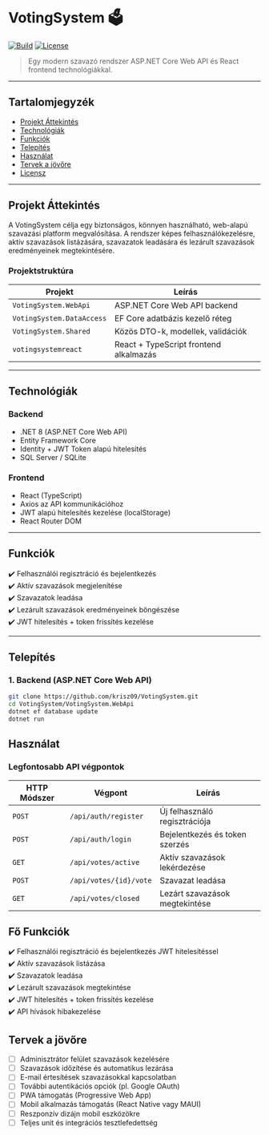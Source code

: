 # VotingSystem 🗳️

[![Build](https://img.shields.io/badge/build-passing-brightgreen)](https://github.com/krisz09/VotingSystem)
[![License](https://img.shields.io/badge/license-MIT-blue.svg)](LICENSE)

> Egy modern szavazó rendszer ASP.NET Core Web API és React frontend technológiákkal.

---

## Tartalomjegyzék

- [Projekt Áttekintés](#projekt-áttekintés)
- [Technológiák](#technológiák)
- [Funkciók](#funkciók)
- [Telepítés](#telepítés)
- [Használat](#használat)
- [Tervek a jövőre](#tervek-a-jövőre)
- [Licensz](#licensz)

---

## Projekt Áttekintés

A VotingSystem célja egy biztonságos, könnyen használható, web-alapú szavazási platform megvalósítása. A rendszer képes felhasználókezelésre, aktív szavazások listázására, szavazatok leadására és lezárult szavazások eredményeinek megtekintésére.

### Projektstruktúra

| Projekt                  | Leírás                                          |
|---------------------------|-------------------------------------------------|
| `VotingSystem.WebApi`     | ASP.NET Core Web API backend                    |
| `VotingSystem.DataAccess` | EF Core adatbázis kezelő réteg                  |
| `VotingSystem.Shared`     | Közös DTO-k, modellek, validációk               |
| `votingsystemreact`       | React + TypeScript frontend alkalmazás         |

---

## Technológiák

### Backend
- .NET 8 (ASP.NET Core Web API)
- Entity Framework Core
- Identity + JWT Token alapú hitelesítés
- SQL Server / SQLite

### Frontend
- React (TypeScript)
- Axios az API kommunikációhoz
- JWT alapú hitelesítés kezelése (localStorage)
- React Router DOM

---

## Funkciók

✔️ Felhasználói regisztráció és bejelentkezés  
✔️ Aktív szavazások megjelenítése  
✔️ Szavazatok leadása  
✔️ Lezárult szavazások eredményeinek böngészése  
✔️ JWT hitelesítés + token frissítés kezelése  

---

## Telepítés

### 1. Backend (ASP.NET Core Web API)

```bash
git clone https://github.com/krisz09/VotingSystem.git
cd VotingSystem/VotingSystem.WebApi
dotnet ef database update
dotnet run
```

## Használat

### Legfontosabb API végpontok

| HTTP Módszer | Végpont                     | Leírás                       |
|--------------|------------------------------|-------------------------------|
| `POST`       | `/api/auth/register`         | Új felhasználó regisztrációja |
| `POST`       | `/api/auth/login`            | Bejelentkezés és token szerzés|
| `GET`        | `/api/votes/active`          | Aktív szavazások lekérdezése  |
| `POST`       | `/api/votes/{id}/vote`       | Szavazat leadása              |
| `GET`        | `/api/votes/closed`          | Lezárt szavazások megtekintése|


## Fő Funkciók

✔️ Felhasználói regisztráció és bejelentkezés JWT hitelesítéssel  
✔️ Aktív szavazások listázása  
✔️ Szavazatok leadása  
✔️ Lezárult szavazások megtekintése  
✔️ JWT hitelesítés + token frissítés kezelése  
✔️ API hívások hibakezelése

## Tervek a jövőre

- [ ] Adminisztrátor felület szavazások kezelésére
- [ ] Szavazások időzítése és automatikus lezárása
- [ ] E-mail értesítések szavazásokkal kapcsolatban
- [ ] További autentikációs opciók (pl. Google OAuth)
- [ ] PWA támogatás (Progressive Web App)
- [ ] Mobil alkalmazás támogatás (React Native vagy MAUI)
- [ ] Reszponzív dizájn mobil eszközökre
- [ ] Teljes unit és integrációs tesztlefedettség
